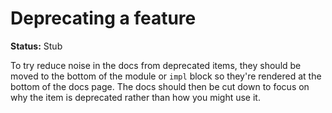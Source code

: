 # Deprecating a feature

**Status:** Stub

To try reduce noise in the docs from deprecated items, they should be moved to the bottom of the module or `impl` block so they're rendered at the bottom of the docs page. The docs should then be cut down to focus on why the item is deprecated rather than how you might use it.
